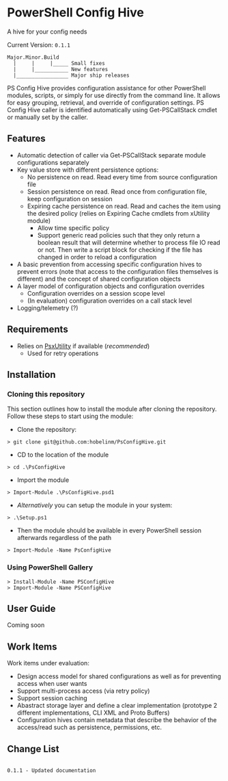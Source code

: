 PowerShell Config Hive
============
A hive for your config needs

Current Version: `0.1.1`

```
Major.Minor.Build
  |     |     |_____ Small fixes
  |     |___________ New features
  |_________________ Major ship releases
```

PS Config Hive provides configuration assistance for other PowerShell modules, scripts, or simply for use directly
from the command line. It allows for easy grouping, retrieval, and override of configuration settings. PS Config Hive
caller is identified automatically using Get-PSCallStack cmdlet or manually set by the caller.

## Features
- Automatic detection of caller via Get-PSCallStack separate module configurations separately
- Key value store with different persistence options:
  - No persistence on read. Read every time from source configuration file
  - Session persistence on read. Read once from configuration file, keep configuration on session
  - Expiring cache persistence on read. Read and caches the item using the desired policy (relies on Expiring Cache cmdlets from xUtility module)
    - Allow time specific policy
    - Support generic read policies such that they only return a boolean result that will determine whether to process file IO read or not. Then write a script block for checking if the file has changed in order to reload a configuration
- A basic prevention from accessing specific configuration hives to prevent errors (note that access to the configuration files themselves is different) and the concept of shared configuration objects
- A layer model of configuration objects and configuration overrides
  - Configuration overrides on a session scope level
  - (In evaluation) configuration overrides on a call stack level
- Logging/telemetry (?)

## Requirements
- Relies on [PsxUtility](https://www.powershellgallery.com/packages/xUtility) if available (_recommended_)
  - Used for retry operations

## Installation
### Cloning this repository ###
This section outlines how to install the module after cloning the repository. Follow these steps to start using the module:
- Clone the repository:
```
> git clone git@github.com:hobelinm/PsConfigHive.git
```
- CD to the location of the module
```
> cd .\PsConfigHive
```
- Import the module
```
> Import-Module .\PsConfigHive.psd1
```
- _Alternatively_ you can setup the module in your system:
```
> .\Setup.ps1
```
- Then the module should be available in every PowerShell session afterwards regardless of the path
```
> Import-Module -Name PsConfigHive
```

### Using PowerShell Gallery ###

```
> Install-Module -Name PSConfigHive
> Import-Module -Name PSConfigHive
```

## User Guide
Coming soon

## Work Items
Work items under evaluation:

- Design access model for shared configurations as well as for preventing access when user wants
- Support multi-process access (via retry policy)
- Support session caching
- Abastract storage layer and define a clear implementation (prototype 2 different implementations, CLI XML and Proto Buffers)
- Configuration hives contain metadata that describe the behavior of the access/read such as persistence, permissions, etc.

## Change List
```

0.1.1 - Updated documentation

```

